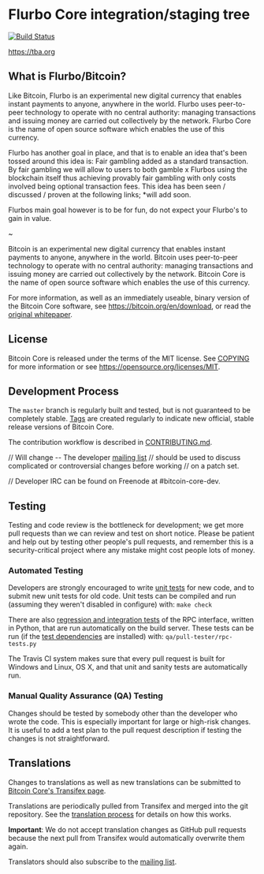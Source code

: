 Flurbo Core integration/staging tree
=====================================

[![Build Status](https://travis-ci.org/bitcoin/bitcoin.svg?branch=master)](https://travis-ci.org/bitcoin/bitcoin)

https://tba.org

What is Flurbo/Bitcoin?
----------------
Like Bitcoin, Flurbo is an experimental new digital currency that enables instant
payments to anyone, anywhere in the world. Flurbo uses peer-to-peer technology to
operate with no central authority: managing transactions and issuing money are carried
out collectively by the network. Flurbo Core is the name of open source software
which enables the use of this currency.

Flurbo has another goal in place, and that is to enable an idea that's been tossed around
this idea is: Fair gambling added as a standard transaction.
By fair gambling we will allow to users to both gamble x Flurbos using the blockchain itself
thus achieving provably fair gambling with only costs involved being optional transaction fees.
This idea has been seen / discussed / proven at the following links;
*will add soon.

Flurbos main goal however is to be for fun, do not expect your Flurbo's to gain in value.

~ 

Bitcoin is an experimental new digital currency that enables instant payments to
anyone, anywhere in the world. Bitcoin uses peer-to-peer technology to operate
with no central authority: managing transactions and issuing money are carried
out collectively by the network. Bitcoin Core is the name of open source
software which enables the use of this currency.

For more information, as well as an immediately useable, binary version of
the Bitcoin Core software, see https://bitcoin.org/en/download, or read the
[original whitepaper](https://bitcoincore.org/bitcoin.pdf).

License
-------

Bitcoin Core is released under the terms of the MIT license. See [COPYING](COPYING) for more
information or see https://opensource.org/licenses/MIT.

Development Process
-------------------

The `master` branch is regularly built and tested, but is not guaranteed to be
completely stable. [Tags](https://github.com/bitcoin/bitcoin/tags) are created
regularly to indicate new official, stable release versions of Bitcoin Core.

The contribution workflow is described in [CONTRIBUTING.md](CONTRIBUTING.md).

// Will change -- The developer [mailing list](https://lists.linuxfoundation.org/mailman/listinfo/bitcoin-dev)
// should be used to discuss complicated or controversial changes before working
// on a patch set.

// Developer IRC can be found on Freenode at #bitcoin-core-dev.

Testing
-------

Testing and code review is the bottleneck for development; we get more pull
requests than we can review and test on short notice. Please be patient and help out by testing
other people's pull requests, and remember this is a security-critical project where any mistake might cost people
lots of money.

### Automated Testing

Developers are strongly encouraged to write [unit tests](/doc/unit-tests.md) for new code, and to
submit new unit tests for old code. Unit tests can be compiled and run
(assuming they weren't disabled in configure) with: `make check`

There are also [regression and integration tests](/qa) of the RPC interface, written
in Python, that are run automatically on the build server.
These tests can be run (if the [test dependencies](/qa) are installed) with: `qa/pull-tester/rpc-tests.py`

The Travis CI system makes sure that every pull request is built for Windows
and Linux, OS X, and that unit and sanity tests are automatically run.

### Manual Quality Assurance (QA) Testing

Changes should be tested by somebody other than the developer who wrote the
code. This is especially important for large or high-risk changes. It is useful
to add a test plan to the pull request description if testing the changes is
not straightforward.

Translations
------------

Changes to translations as well as new translations can be submitted to
[Bitcoin Core's Transifex page](https://www.transifex.com/projects/p/bitcoin/).

Translations are periodically pulled from Transifex and merged into the git repository. See the
[translation process](doc/translation_process.md) for details on how this works.

**Important**: We do not accept translation changes as GitHub pull requests because the next
pull from Transifex would automatically overwrite them again.

Translators should also subscribe to the [mailing list](https://groups.google.com/forum/#!forum/bitcoin-translators).
